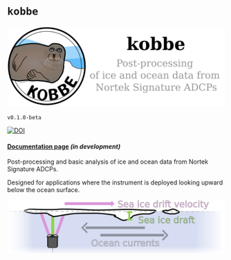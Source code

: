 # `kobbe`

![](docs/images/logos_illustrations/kobbe_header.png)


`v0.1.0-beta`


[![DOI](https://zenodo.org/badge/803003126.svg)](https://zenodo.org/doi/10.5281/zenodo.13631398)



#### [Documentation page](https://kobbe.readthedocs.io/) *(in development)*


Post-processing and basic analysis of ice and ocean data from Nortek Signature
ADCPs.

Designed for applications where the instrument is deployed looking upward below
the ocean surface.

![](docs/images/logos_illustrations/sea_ice_illustration.png)

